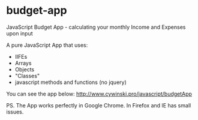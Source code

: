 # budget-app
JavaScript Budget App - calculating your monthly Income and Expenses upon input

A pure JavaScript App that uses:
- IIFEs
- Arrays
- Objects
- "Classes"
- javascript methods and functions (no jquery)

You can see the app below:
http://www.cywinski.pro/javascript/budgetApp

PS. The App works perfectly in Google Chrome. In Firefox and IE has small issues.
